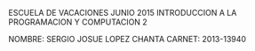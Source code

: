 ESCUELA DE VACACIONES JUNIO 2015
INTRODUCCION A LA PROGRAMACION Y COMPUTACION 2
 
NOMBRE: SERGIO JOSUE LOPEZ CHANTA
CARNET: 2013-13940
